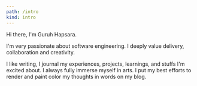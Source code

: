 ```yaml
---
path: /intro
kind: intro
---
```


Hi there, I'm Guruh Hapsara.

I'm very passionate about software engineering. I deeply value delivery, collaboration and creativity.

I like writing, I journal my experiences, projects, learnings, and stuffs I'm excited about.
I always fully immerse myself in arts. I put my best efforts to render and paint color my thoughts in words on my blog.
